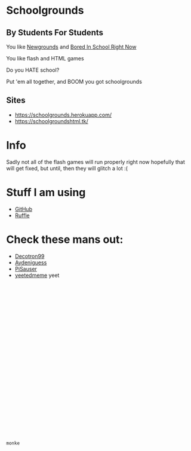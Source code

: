 # Schoolgrounds
## By Students For Students
You like [Newgrounds](https://newgrounds.com) and [Bored In School Right Now](https://pisaucer.github.io/boredhtml)

You like flash and HTML games

Do you HATE school?

Put 'em all together, and BOOM you got schoolgrounds

## Sites
- https://schoolgrounds.herokuapp.com/
- https://schoolgroundshtml.tk/

# Info
Sadly not all of the flash games will run properly right now hopefully that will get fixed, but until, then they will glitch a lot :(

# Stuff I am using
- [GitHub](https://github.com) 
- [Ruffle](https://ruffle.rs)

# Check these mans out:
- [Decotron99](https://github.com/Decotron99)
- [Aydeniguess](https://github.com/Aydeniguess)
- [PiSauser](https://github.com/PiSauser)
- [yeetedmeme](https://github.com/yeetedmeme)
yeet

```txt






























monke
```
